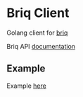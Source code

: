 # Briq Client

Golang client for [briq](www.givebriq.com)

Briq API [documentation](https://briq.github.io)

## Example 

Example [here](https://github.com/Eraac/briq-client/tree/master/example)
